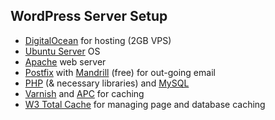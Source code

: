## WordPress Server Setup

- [DigitalOcean](https://www.digitalocean.com/?refcode=b18def068b9f) for hosting (2GB VPS)
- [Ubuntu Server](http://www.ubuntu.com/server) OS
- [Apache](http://httpd.apache.org/) web server
- [Postfix](http://www.postfix.org/) with [Mandrill](http://mandrill.com/) (free) for out-going email
- [PHP](http://www.php.net/) (& necessary libraries) and [MySQL](http://dev.mysql.com/)
- [Varnish](https://www.varnish-cache.org/) and [APC](http://php.net/manual/en/book.apc.php) for caching
- [W3 Total Cache](https://wordpress.org/plugins/w3-total-cache/) for managing page and database caching